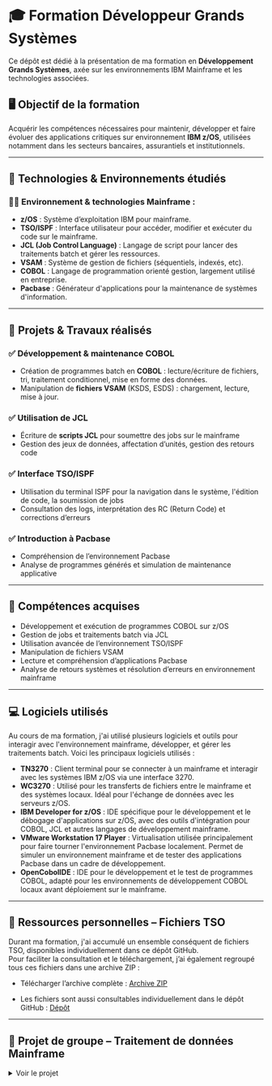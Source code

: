# 🎓 Formation Développeur Grands Systèmes

Ce dépôt est dédié à la présentation de ma formation en **Développement Grands Systèmes**, axée sur les environnements IBM Mainframe et les technologies associées.

## 🖥️ Objectif de la formation

Acquérir les compétences nécessaires pour maintenir, développer et faire évoluer des applications critiques sur environnement **IBM z/OS**, utilisées notamment dans les secteurs bancaires, assurantiels et institutionnels.

---

## 🧰 Technologies & Environnements étudiés

### 🧑‍💻 Environnement & technologies Mainframe :
- **z/OS** : Système d’exploitation IBM pour mainframe.
- **TSO/ISPF** : Interface utilisateur pour accéder, modifier et exécuter du code sur le mainframe.
- **JCL (Job Control Language)** : Langage de script pour lancer des traitements batch et gérer les ressources.
- **VSAM** : Système de gestion de fichiers (séquentiels, indexés, etc).
- **COBOL** : Langage de programmation orienté gestion, largement utilisé en entreprise.
- **Pacbase** : Générateur d'applications pour la maintenance de systèmes d'information.

---

## 🔧 Projets & Travaux réalisés

### ✅ Développement & maintenance COBOL
- Création de programmes batch en **COBOL** : lecture/écriture de fichiers, tri, traitement conditionnel, mise en forme des données.
- Manipulation de **fichiers VSAM** (KSDS, ESDS) : chargement, lecture, mise à jour.

### ✅ Utilisation de JCL
- Écriture de **scripts JCL** pour soumettre des jobs sur le mainframe
- Gestion des jeux de données, affectation d’unités, gestion des retours code

### ✅ Interface TSO/ISPF
- Utilisation du terminal ISPF pour la navigation dans le système, l'édition de code, la soumission de jobs
- Consultation des logs, interprétation des RC (Return Code) et corrections d’erreurs

### ✅ Introduction à Pacbase
- Compréhension de l’environnement Pacbase
- Analyse de programmes générés et simulation de maintenance applicative

---

## 📌 Compétences acquises

- Développement et exécution de programmes COBOL sur z/OS
- Gestion de jobs et traitements batch via JCL
- Utilisation avancée de l’environnement TSO/ISPF
- Manipulation de fichiers VSAM
- Lecture et compréhension d’applications Pacbase
- Analyse de retours systèmes et résolution d’erreurs en environnement mainframe

---

## 💻 Logiciels utilisés

Au cours de ma formation, j'ai utilisé plusieurs logiciels et outils pour interagir avec l'environnement mainframe, développer, et gérer les traitements batch. Voici les principaux logiciels utilisés :

- **TN3270** : Client terminal pour se connecter à un mainframe et interagir avec les systèmes IBM z/OS via une interface 3270.
- **WC3270** : Utilisé pour les transferts de fichiers entre le mainframe et des systèmes locaux. Idéal pour l'échange de données avec les serveurs z/OS.
- **IBM Developer for z/OS** : IDE spécifique pour le développement et le débogage d'applications sur z/OS, avec des outils d'intégration pour COBOL, JCL et autres langages de développement mainframe.
- **VMware Workstation 17 Player** : Virtualisation utilisée principalement pour faire tourner l'environnement Pacbase localement. Permet de simuler un environnement mainframe et de tester des applications Pacbase dans un cadre de développement.
- **OpenCobolIDE** : IDE pour le développement et le test de programmes COBOL, adapté pour les environnements de développement COBOL locaux avant déploiement sur le mainframe.

---

## 📂 Ressources personnelles – Fichiers TSO

Durant ma formation, j'ai accumulé un ensemble conséquent de fichiers TSO, disponibles individuellement dans ce dépôt GitHub.  
Pour faciliter la consultation et le téléchargement, j’ai également regroupé tous ces fichiers dans une archive ZIP :

- Télécharger l’archive complète : [Archive ZIP](https://github.com/AlexerV/ajc_formation/blob/main/TSO/API7/TSO_FILE.zip)

- Les fichiers sont aussi consultables individuellement dans le dépôt GitHub : [Dépôt](https://github.com/AlexerV/ajc_formation/tree/main/TSO/API7)

---
## 📁 Projet de groupe – Traitement de données Mainframe
<details>
<summary>Voir le projet</summary>

Dans le cadre de ma formation, j'ai participé à un projet de groupe simulant une mission pour l'entreprise fictive **AJCFRAME**, spécialisée dans la vente de produits technologiques.  
L'objectif du projet était de concevoir des traitements batch **COBOL**, automatiser l'import de données issues de fichiers externes, générer des factures à partir de commandes clients, et développer une interface utilisateur transactionnelle via **CICS**.

🔗 **Dépôt GitHub** : [ajc_project](https://github.com/AlexerV/ajc_project)

### 🧑‍💻 Ma contribution principale (Partie 2 – Intégration des ventes étrangères) :
- Développement du traitement **COBOL** pour lire et traiter les ventes issues des fichiers :
  - `PROJET.VENTESEU.DATA` (Europe)
  - `PROJET.VENTESAS.DATA` (Asie)
- Formatage et insertion des données dans la **base de données DB2**
- Calcul et mise à jour automatique du **chiffre d'affaires** pour chaque client
- Écriture et tests des **JCL** associés aux traitements batch
- Vérification des retours code et débogage via **TSO/ISPF**

Ce projet m’a permis d'approfondir mes compétences sur les traitements de fichiers séquentiels, l'intégration en base DB2, et l’automatisation de tâches sur un environnement **mainframe z/OS**.
</details>
